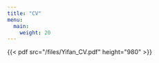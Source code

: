 ```yaml
---
title: "CV"
menu:
  main:
    weight: 20
---
```


{{< pdf src="/files/Yifan_CV.pdf" height="980" >}}
